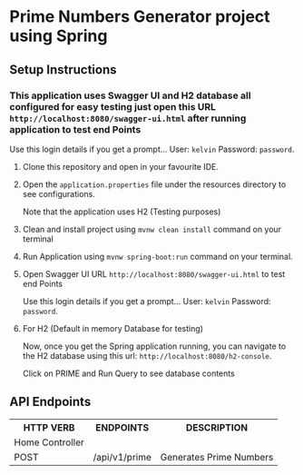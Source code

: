 # Prime Numbers Generator project using Spring

## Setup Instructions

### This application uses Swagger UI and H2 database all configured for easy testing just open this URL `http://localhost:8080/swagger-ui.html` after running application to test end Points
    
Use this login details if you get a prompt... User: `kelvin` Password: `password`.


1. Clone this repository and open in your favourite IDE.

2. Open the `application.properties` file under the resources directory to see configurations.

    Note that the application uses H2 (Testing purposes)
    
3. Clean and install project using `mvnw clean install` command on your terminal 

4.  Run Application using `mvnw spring-boot:run` command on your terminal.
    
5. Open Swagger UI URL `http://localhost:8080/swagger-ui.html` to test end Points
    
    Use this login details if you get a prompt... User: `kelvin` Password: `password`.
    
6. For H2 (Default in memory Database for testing)
    
    Now, once you get the Spring application running, you can navigate to the H2 database using this url: `http://localhost:8080/h2-console`.
    
    Click on PRIME and Run Query to see database contents

## API Endpoints

<table>
<tr><th>HTTP VERB</th><th>ENDPOINTS</th><th>DESCRIPTION</th></tr>
<tr><td>Home Controller</td></tr>
<tr><td>POST</td><td>/api/v1/prime</td><td>Generates Prime Numbers</td></tr>
</table>